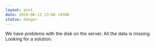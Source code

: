 ```yaml
---
layout: post
date: 2018-06-11 23:06 +0300
status: danger
---
```


We have problems with the disk on the server. All the data is missing. Looking for a solution.
